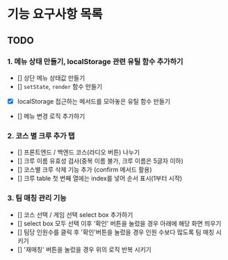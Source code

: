 # 기능 요구사항 목록

## TODO

### 1. 메뉴 상태 만들기, localStorage 관련 유틸 함수 추가하기

- [] 상단 메뉴 상태값 만들기
- [] `setState`, `render` 함수 만들기
- [x] localStorage 접근하는 메서드를 모아놓은 유틸 함수 만들기
- [] 메뉴 변경 로직 추가하기

### 2. 코스 별 크루 추가 탭

- [] 프론트엔드 / 백엔드 코스(라디오 버튼) 나누기
- [] 크루 이름 유효성 검사(중복 이름 불가, 크루 이름은 5글자 이하)
- [] 코스별 크루 삭제 기능 추가 (confirm 메서드 활용)
- [] 크루 table 첫 번째 열에는 index를 넣어 순서 표시(1부터 시작)

### 3. 팀 매칭 관리 기능

- [] 코스 선택 / 게임 선택 select box 추가하기
- [] select box 모두 선택 이후 '확인' 버튼을 눌렀을 경우 아래에 해당 화면 띄우기
- [] 팀당 인원수를 클릭 후 '확인'버튼을 눌렀을 경우 인원 수보다 많도록 팀 매칭 시키기
- [] '재매칭' 버튼을 눌렀을 경우 위의 로직 반복 시키기
